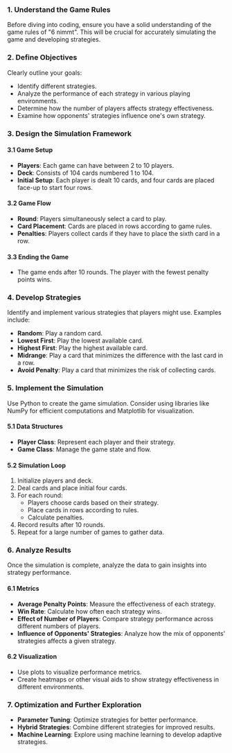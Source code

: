 ### 1. Understand the Game Rules

Before diving into coding, ensure you have a solid understanding of the game rules of "6 nimmt". This will be crucial for accurately simulating the game and developing strategies.

### 2. Define Objectives

Clearly outline your goals:

- Identify different strategies.
- Analyze the performance of each strategy in various playing environments.
- Determine how the number of players affects strategy effectiveness.
- Examine how opponents' strategies influence one's own strategy.

### 3. Design the Simulation Framework

#### 3.1 Game Setup

- **Players**: Each game can have between 2 to 10 players.
- **Deck**: Consists of 104 cards numbered 1 to 104.
- **Initial Setup**: Each player is dealt 10 cards, and four cards are placed face-up to start four rows.

#### 3.2 Game Flow

- **Round**: Players simultaneously select a card to play.
- **Card Placement**: Cards are placed in rows according to game rules.
- **Penalties**: Players collect cards if they have to place the sixth card in a row.

#### 3.3 Ending the Game

- The game ends after 10 rounds. The player with the fewest penalty points wins.

### 4. Develop Strategies

Identify and implement various strategies that players might use. Examples include:

- **Random**: Play a random card.
- **Lowest First**: Play the lowest available card.
- **Highest First**: Play the highest available card.
- **Midrange**: Play a card that minimizes the difference with the last card in a row.
- **Avoid Penalty**: Play a card that minimizes the risk of collecting cards.

### 5. Implement the Simulation

Use Python to create the game simulation. Consider using libraries like NumPy for efficient computations and Matplotlib for visualization.

#### 5.1 Data Structures

- **Player Class**: Represent each player and their strategy.
- **Game Class**: Manage the game state and flow.

#### 5.2 Simulation Loop

1. Initialize players and deck.
2. Deal cards and place initial four cards.
3. For each round:
   - Players choose cards based on their strategy.
   - Place cards in rows according to rules.
   - Calculate penalties.
4. Record results after 10 rounds.
5. Repeat for a large number of games to gather data.

### 6. Analyze Results

Once the simulation is complete, analyze the data to gain insights into strategy performance.

#### 6.1 Metrics

- **Average Penalty Points**: Measure the effectiveness of each strategy.
- **Win Rate**: Calculate how often each strategy wins.
- **Effect of Number of Players**: Compare strategy performance across different numbers of players.
- **Influence of Opponents' Strategies**: Analyze how the mix of opponents' strategies affects a given strategy.

#### 6.2 Visualization

- Use plots to visualize performance metrics.
- Create heatmaps or other visual aids to show strategy effectiveness in different environments.

### 7. Optimization and Further Exploration

- **Parameter Tuning**: Optimize strategies for better performance.
- **Hybrid Strategies**: Combine different strategies for improved results.
- **Machine Learning**: Explore using machine learning to develop adaptive strategies.
